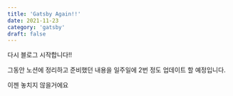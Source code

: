 ```yaml
---
title: 'Gatsby Again!!'
date: 2021-11-23
category: 'gatsby'
draft: false
---
```


다시 블로그 시작합니다!!

그동안 노션에 정리하고 준비했던 내용을 일주일에 2번 정도 업데이트 할 예정입니다.

이젠 놓치지 않을거에요